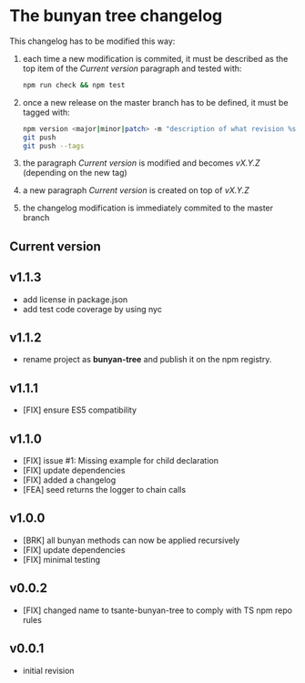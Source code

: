 # The bunyan tree changelog

This changelog has to be modified this way:

1. each time a new modification is commited, it must be described as the top item of the *Current version* paragraph and tested with:

   ```sh
   npm run check && npm test
   ```

2. once a new release on the master branch has to be defined, it must be tagged with:

   ```sh
   npm version <major|minor|patch> -m "description of what revision %s provides"
   git push
   git push --tags
   ```

3. the paragraph *Current version* is modified and becomes *vX.Y.Z* (depending on the new tag)
4. a new paragraph *Current version* is created on top of *vX.Y.Z*
5. the changelog modification is immediately commited to the master branch

## Current version

## v1.1.3

- add license in package.json
- add test code coverage by using nyc

## v1.1.2

- rename project as __bunyan-tree__ and publish it on the npm registry.

## v1.1.1

- [FIX] ensure ES5 compatibility

## v1.1.0

- [FIX] issue #1: Missing example for child declaration
- [FIX] update dependencies
- [FIX] added a changelog
- [FEA] seed returns the logger to chain calls

## v1.0.0

- [BRK] all bunyan methods can now be applied recursively
- [FIX] update dependencies
- [FIX] minimal testing

## v0.0.2

- [FIX] changed name to tsante-bunyan-tree to comply with TS npm repo rules

## v0.0.1

- initial revision
